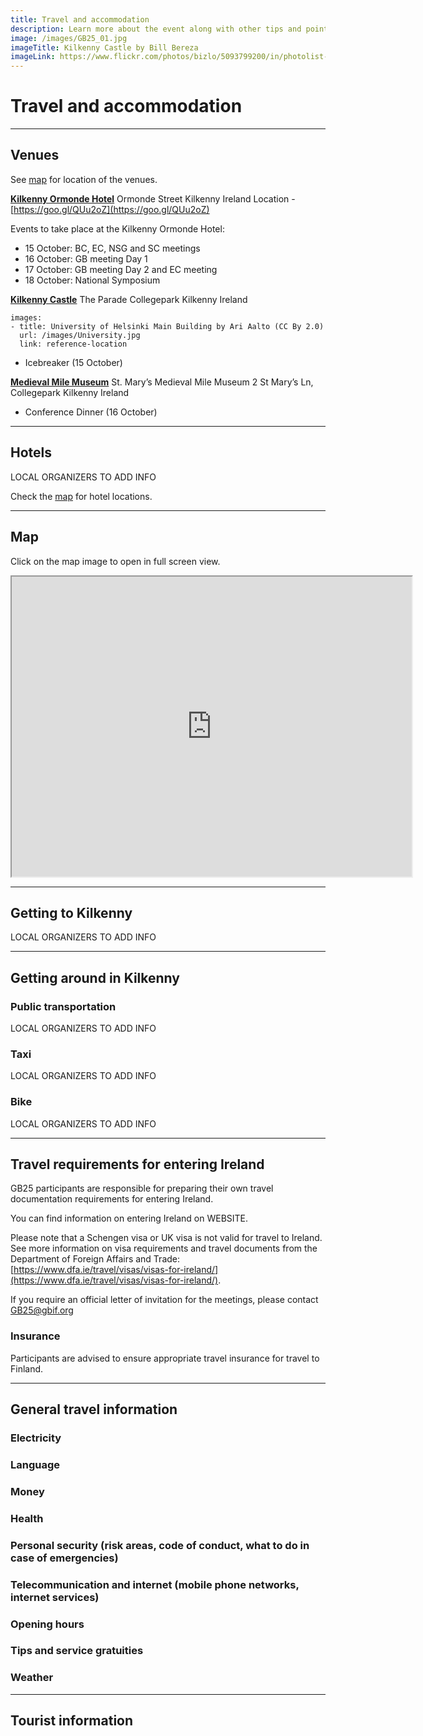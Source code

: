 ```yaml
---
title: Travel and accommodation
description: Learn more about the event along with other tips and pointers for those travelling to Ireland.
image: /images/GB25_01.jpg
imageTitle: Kilkenny Castle by Bill Bereza
imageLink: https://www.flickr.com/photos/bizlo/5093799200/in/photolist-8L8439-hxoGcE-do179k-akfdsb-wVPjgG-wVM91W-GbuTDh-g7Usj7-g11nBG-dRsgy1-qE1KA3-qU4ynY-629TYK-Fpomt4-dRmDe8-qpSeue-dnwBgu-qCaTNx-8LbKVo-pb8fwz-pgQnFW-GbuZJo-nWGssD-7ZbE7b-s4eS9p-do1f3s-8NxdRc-a9ircn-BjNb8z-nvQtXG-7ZahE3-7Z8812-rx2C3h-Fposdk-GjEdHr-dxkbMu-dxeFwc-dxeMaX-dxeEXR-dxeHPx-dxeLqz-dxeJHe-dxeHhn-dsTNFW-dsTEtx-dsTKfd-dsTPAq-dsTzka-dsTNNC-dsTtLp/
---
```


# Travel and accommodation

<!-- toc -->

<!-- tocstop -->

-----------------------

## Venues

See [map](https://gb25.gbif.org/en/travel-accommodation/#map) for location of the venues. 


**[Kilkenny Ormonde Hotel](https://www.kilkennyormonde.com/)**
Ormonde Street
Kilkenny
Ireland
Location - [https://goo.gl/QUu2oZ](https://goo.gl/QUu2oZ)

Events to take place at the Kilkenny Ormonde Hotel:

*	15 October: BC, EC, NSG and SC meetings
*	16 October: GB meeting Day 1
*	17 October: GB meeting Day 2 and EC meeting
*	18 October: National Symposium


**[Kilkenny Castle](http://www.kilkennycastle.ie)**
The Parade
Collegepark
Kilkenny
Ireland

```styledYaml
images: 
- title: University of Helsinki Main Building by Ari Aalto (CC By 2.0)
  url: /images/University.jpg
  link: reference-location
```

*	Icebreaker (15 October)

**[Medieval Mile Museum](http://www.medievalmilemuseum.ie/)**
St. Mary’s Medieval Mile Museum
2 St Mary’s Ln, Collegepark
Kilkenny
Ireland

* Conference Dinner (16 October)

-----------------------

## Hotels

LOCAL ORGANIZERS TO ADD INFO

Check the [map](https://gb25.gbif.org/en/travel-accommodation/#map) for hotel locations. 



-----------------------

## Map

Click on the map image to open in full screen view.
<iframe src="https://drive.google.com/open?id=18XVb-5R7NGnTOtmXecioO5jKklaN4YOw&usp=sharing" width="640" height="480" style="height:480px"></iframe>





-----------------------

## Getting to Kilkenny

LOCAL ORGANIZERS TO ADD INFO

-----------------------

## Getting around in Kilkenny

### Public transportation

LOCAL ORGANIZERS TO ADD INFO


### Taxi

LOCAL ORGANIZERS TO ADD INFO


### Bike

LOCAL ORGANIZERS TO ADD INFO


-----------------------

## Travel requirements for entering Ireland

GB25 participants are responsible for preparing their own travel documentation requirements for entering Ireland.

You can find information on entering Ireland on WEBSITE.

Please note that a Schengen visa or UK visa is not valid for travel to Ireland. See more information on visa requirements and travel documents from the Department of Foreign Affairs and Trade: [https://www.dfa.ie/travel/visas/visas-for-ireland/](https://www.dfa.ie/travel/visas/visas-for-ireland/).

If you require an official letter of invitation for the meetings, please contact [GB25@gbif.org](mailto:GB25@gbif.org)

### Insurance

Participants are advised to ensure appropriate travel insurance for travel to Finland.

-----------------------

## General travel information

### Electricity



###	Language


###	Money


###	Health



###	Personal security (risk areas, code of conduct, what to do in case of emergencies)


###	Telecommunication and internet (mobile phone networks, internet services)




### Opening hours


###	Tips and service gratuities




### Weather 


-----------------------

## Tourist information


